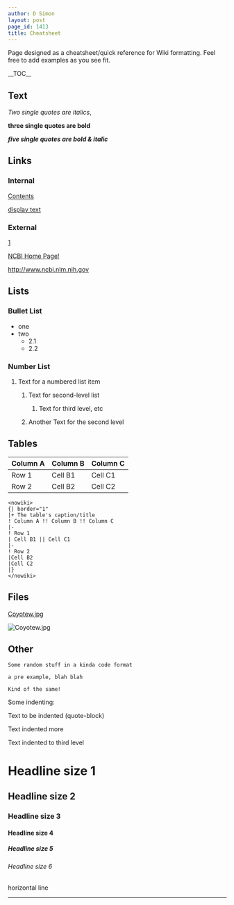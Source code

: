 ```yaml
---
author: D Simon
layout: post
page_id: 1413
title: Cheatsheet
---
```

Page designed as a cheatsheet/quick reference for Wiki formatting. Feel free to add examples as you see fit.

\_\_TOC\_\_

## Text

*Two single quotes are italics*,

**three single quotes are bold**

***five single quotes are bold & italic***

## Links

### Internal

[Contents](Contents "wikilink")

[display text](Contents "wikilink")

### External

[1](http://www.ncbi.nlm.nih.gov)

[NCBI Home Page!](http://www.ncbi.nlm.nih.gov)

<http://www.ncbi.nlm.nih.gov>

## Lists

### Bullet List

-   one
-   two
    -   2.1
    -   2.2

### Number List

1.  Text for a numbered list item
    1.  Text for second-level list
        1.  Text for third level, etc

    2.  Another Text for the second level

## Tables

|Column A|Column B|Column C|
|--------|--------|--------|
|Row 1|Cell B1|Cell C1|
|Row 2|Cell B2|Cell C2|

    <nowiki>
    {| border="1"
    |+ The table's caption/title
    ! Column A !! Column B !! Column C
    |-
    ! Row 1
    | Cell B1 || Cell C1
    |-
    ! Row 2
    |Cell B2
    |Cell C2
    |}
    </nowiki>

## Files

[Coyotew.jpg](Media:Coyotew.jpg "wikilink")

![](Coyotew.jpg "Coyotew.jpg")

## Other

`Some random stuff in a kinda code format`

    a pre example, blah blah

`Kind of the same!`

Some indenting:

  
Text to be indented (quote-block)

  
Text indented more

  
Text indented to third level

# Headline size 1

## Headline size 2

### Headline size 3

#### Headline size 4

##### Headline size 5

###### Headline size 6

horizontal line

* * * * *
